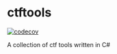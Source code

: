 # ctftools
[![codecov](https://codecov.io/gh/Emil8250/ctftools/graph/badge.svg?token=MTV8B34LKJ)](https://codecov.io/gh/Emil8250/ctftools)

A collection of ctf tools written in C#
